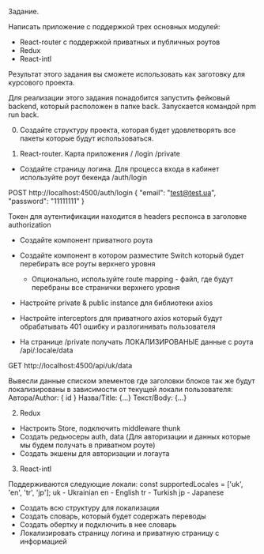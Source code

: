 Задание.

Написать приложение с поддержкой трех основных модулей:
- React-router с поддержкой приватных и публичных роутов
- Redux
- React-intl

Результат этого задания вы сможете использовать как заготовку для курсового проекта.

Для реализации этого задания понадобится запустить фейковый backend, который расположен в папке back.
Запускается командой npm run back.

0) Создайте структуру проекта, которая будет удовлетворять все пакеты которые будут использоваться.


1) React-router.
Карта приложения
/
/login
/private

- Создайте страницу логина.
Для процесса входа в кабинет используйте роут бекенда /auth/login

POST http://localhost:4500/auth/login
{
    "email": "test@test.ua",
    "password": "11111111"
}

Токен для аутентификации находится в headers респонса в заголовке authorization


- Создайте компонент приватного роута
- Создайте компонент в котором разместите Switch который будет перебирать все роуты верхнего уровня
    - Опционально, используйте route mapping - файл, где будут перебраны все странички верхнего уровня

- Настройте private & public instance для библиотеки axios
- Настройте interceptors для приватного axios который будут обрабатывать 401 ошибку и разлогинивать пользователя
- На странице /private получать ЛОКАЛИЗИРОВАНЫЕ данные с роута /api/:locale/data

GET http://localhost:4500/api/uk/data

Вывесли данные списком элементов где заголовки блоков так же будут локализированы в зависимости от текущей локали пользователя:
Автора/Author: { id }
Назва/Title: {...}
Текст/Body: {...}

2) Redux

- Настроить Store, подключить middleware thunk
- Создать редьюсеры auth, data (Для авторизации и данных которые мы будем получать в приватном роуте)
- Создать экшены для авторизации и логаута

3) React-intl

Поддерживаются следующие локали:
const supportedLocales = ['uk', 'en', 'tr', 'jp'];
uk - Ukrainian
en - English
tr - Turkish
jp - Japanese

- Создать всю структуру для локализации
- Создать словарь, который будет содержать переводы
- Создать обертку и подключить в нее словарь
- Локализировать страницу логина и приватную страницу с информацией
